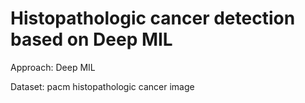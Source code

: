# Histopathologic cancer detection based on Deep MIL

Approach: Deep MIL

Dataset: pacm histopathologic cancer image

